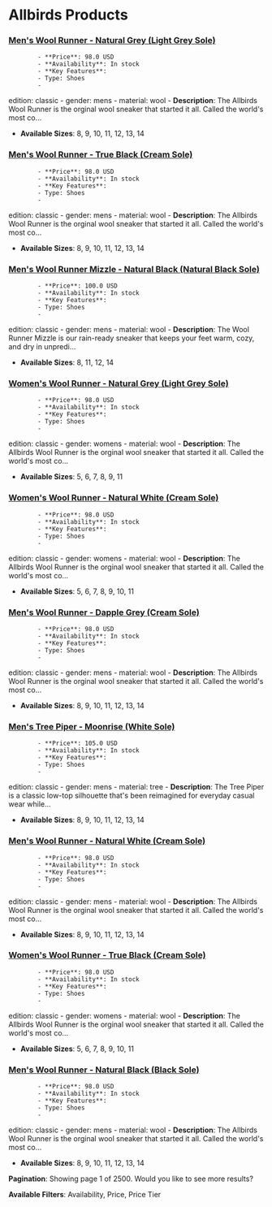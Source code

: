 # Allbirds Products

### [Men's Wool Runner - Natural Grey (Light Grey Sole)](https://www.allbirds.com/products/mens-wool-runners)
            - **Price**: 98.0 USD
            - **Availability**: In stock
            - **Key Features**:
            - Type: Shoes
            - 
edition: classic  - gender: mens  - material: wool
            - **Description**: The Allbirds Wool Runner is the orginal wool sneaker that started it all. Called the world's most co...
- **Available Sizes**: 8, 9, 10, 11, 12, 13, 14
            
### [Men's Wool Runner - True Black (Cream Sole)](https://www.allbirds.com/products/mens-wool-runners-true-black)
            - **Price**: 98.0 USD
            - **Availability**: In stock
            - **Key Features**:
            - Type: Shoes
            - 
edition: classic  - gender: mens  - material: wool
            - **Description**: The Allbirds Wool Runner is the orginal wool sneaker that started it all. Called the world's most co...
- **Available Sizes**: 8, 9, 10, 11, 12, 13, 14
            
### [Men's Wool Runner Mizzle - Natural Black (Natural Black Sole)](https://www.allbirds.com/products/mens-wool-runner-mizzles)
            - **Price**: 100.0 USD
            - **Availability**: In stock
            - **Key Features**:
            - Type: Shoes
            - 
edition: classic  - gender: mens  - material: wool
            - **Description**: The Wool Runner Mizzle is our rain-ready sneaker that keeps your feet warm, cozy, and dry in unpredi...
- **Available Sizes**: 8, 11, 12, 14
            
### [Women's Wool Runner - Natural Grey (Light Grey Sole)](https://www.allbirds.com/products/womens-wool-runners)
            - **Price**: 98.0 USD
            - **Availability**: In stock
            - **Key Features**:
            - Type: Shoes
            - 
edition: classic  - gender: womens  - material: wool
            - **Description**: The Allbirds Wool Runner is the orginal wool sneaker that started it all. Called the world's most co...
- **Available Sizes**: 5, 6, 7, 8, 9, 11
            
### [Women's Wool Runner - Natural White (Cream Sole)](https://www.allbirds.com/products/womens-wool-runners-natural-white)
            - **Price**: 98.0 USD
            - **Availability**: In stock
            - **Key Features**:
            - Type: Shoes
            - 
edition: classic  - gender: womens  - material: wool
            - **Description**: The Allbirds Wool Runner is the orginal wool sneaker that started it all. Called the world's most co...
- **Available Sizes**: 5, 6, 7, 8, 9, 10, 11
            
### [Men's Wool Runner - Dapple Grey (Cream Sole)](https://www.allbirds.com/products/mens-wool-runners-dapple-grey)
            - **Price**: 98.0 USD
            - **Availability**: In stock
            - **Key Features**:
            - Type: Shoes
            - 
edition: classic  - gender: mens  - material: wool
            - **Description**: The Allbirds Wool Runner is the orginal wool sneaker that started it all. Called the world's most co...
- **Available Sizes**: 8, 9, 10, 11, 12, 13, 14
            
### [Men's Tree Piper - Moonrise (White Sole)](https://www.allbirds.com/products/mens-tree-pipers-moonrise)
            - **Price**: 105.0 USD
            - **Availability**: In stock
            - **Key Features**:
            - Type: Shoes
            - 
edition: classic  - gender: mens  - material: tree
            - **Description**: The Tree Piper is a classic low-top silhouette that's been reimagined for everyday casual wear while...
- **Available Sizes**: 8, 9, 10, 11, 12, 13, 14
            
### [Men's Wool Runner - Natural White (Cream Sole)](https://www.allbirds.com/products/mens-wool-runners-natural-white)
            - **Price**: 98.0 USD
            - **Availability**: In stock
            - **Key Features**:
            - Type: Shoes
            - 
edition: classic  - gender: mens  - material: wool
            - **Description**: The Allbirds Wool Runner is the orginal wool sneaker that started it all. Called the world's most co...
- **Available Sizes**: 8, 9, 10, 11, 12, 13, 14
            
### [Women's Wool Runner - True Black (Cream Sole)](https://www.allbirds.com/products/womens-wool-runners-true-black)
            - **Price**: 98.0 USD
            - **Availability**: In stock
            - **Key Features**:
            - Type: Shoes
            - 
edition: classic  - gender: womens  - material: wool
            - **Description**: The Allbirds Wool Runner is the orginal wool sneaker that started it all. Called the world's most co...
- **Available Sizes**: 5, 6, 7, 8, 9, 10, 11
            
### [Men's Wool Runner - Natural Black (Black Sole)](https://www.allbirds.com/products/mens-wool-runners-natural-black)
            - **Price**: 98.0 USD
            - **Availability**: In stock
            - **Key Features**:
            - Type: Shoes
            - 
edition: classic  - gender: mens  - material: wool
            - **Description**: The Allbirds Wool Runner is the orginal wool sneaker that started it all. Called the world's most co...
- **Available Sizes**: 8, 9, 10, 11, 12, 13, 14
            

**Pagination**: Showing page 1 of 2500. Would you like to see more results?

**Available Filters**: Availability, Price, Price Tier
